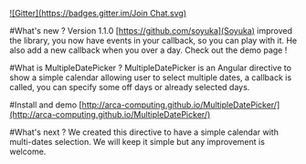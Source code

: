 [![Gitter](https://badges.gitter.im/Join Chat.svg)](https://gitter.im/arca-computing/MultipleDatePicker?utm_source=badge&utm_medium=badge&utm_campaign=pr-badge)

#What's new ?
Version 1.1.0
[https://github.com/soyuka](Soyuka) improved the library, you now have events in your callback, so you can play with it. He also add a new callback when you over a day. Check out the demo page !

#What is MultipleDatePicker ?
MultipleDatePicker is an Angular directive to show a simple calendar allowing user to select multiple dates, a callback is called, you can specify some off days or already selected days.

#Install and demo
[http://arca-computing.github.io/MultipleDatePicker/](http://arca-computing.github.io/MultipleDatePicker/)

#What's next ?
We created this directive to have a simple calendar with multi-dates selection. We will keep it simple but any improvement is welcome.
